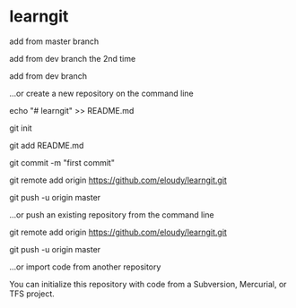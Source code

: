 # learngit

add from master branch

add from dev branch the 2nd time


add from dev branch

…or create a new repository on the command line

echo "# learngit" >> README.md

git init

git add README.md

git commit -m "first commit"

git remote add origin https://github.com/eloudy/learngit.git

git push -u origin master

…or push an existing repository from the command line

git remote add origin https://github.com/eloudy/learngit.git

git push -u origin master

…or import code from another repository

You can initialize this repository with code from a Subversion, Mercurial, or TFS project.

